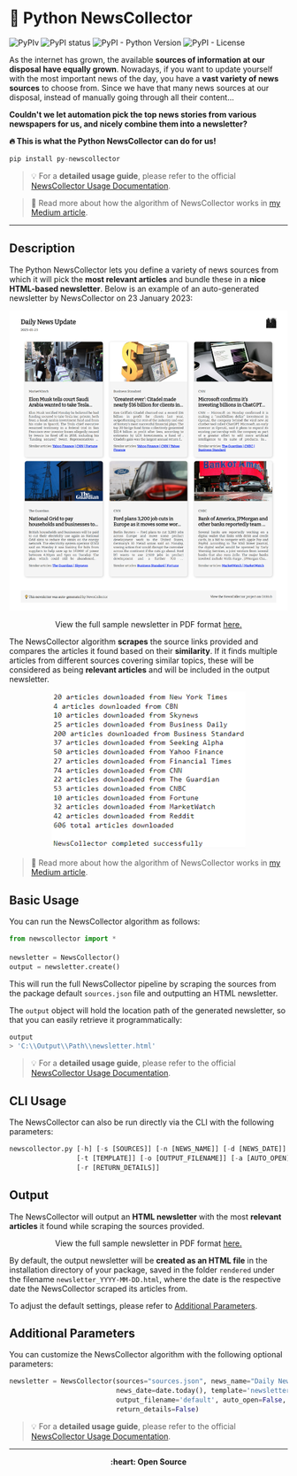 # :newspaper: Python NewsCollector

![PyPIv](https://img.shields.io/pypi/v/py-newscollector)
![PyPI status](https://img.shields.io/pypi/status/py-newscollector)
![PyPI - Python Version](https://img.shields.io/pypi/pyversions/py-newscollector)
![PyPI - License](https://img.shields.io/pypi/l/py-AutoClean)

As the internet has grown, the available **sources of information at our disposal have equally grown**. Nowadays, if you want to update yourself with the most important news of the day, you have a **vast variety of news sources** to choose from. Since we have that many news sources at our disposal, instead of manually going through all their content...

**Couldn't we let **automation** pick the top news stories from various newspapers for us, and nicely combine them into a newsletter?**

**:fire: This is what the Python NewsCollector can do for us!**

```Python
pip install py-newscollector
```

> :bulb: For a **detailed usage guide**, please refer to the official [NewsCollector Usage Documentation](https://github.com/elisemercury/News-Collector/wiki/NewsCollector-Usage-Documentation).

> :closed_book: Read more about how the algorithm of NewsCollector works in [my Medium article](https://medium.com/@eliselandman/automated-news-article-collection-with-python-9267968c9ea).

-------

## Description

The Python NewsCollector lets you define a variety of news sources from which it will pick the **most relevant articles** and bundle these in a **nice HTML-based newsletter**. Below is an example of an auto-generated newsletter by NewsCollector on 23 January 2023:

<p align="center"> 
  <img src="misc/newsletter_rendered_23Jan.png" width="800" title="Example Output: Rendered Newsletter from Python News Collector">
</p>

<p align="center">
View the full sample newsletter in PDF format <a href=https://github.com/elisemercury/NewsCollector/blob/main/sample_newsletter.pdf>here.</a>
</p>

The NewsCollector algorithm **scrapes** the source links provided and compares the articles it found based on their **similarity**. If it finds multiple articles from different sources covering similar topics, these will be considered as being **relevant articles** and will be included in the output newsletter.

<p align="center">
  <img src="misc/collected_news.png" width="350" title="Example Output: Rendered Newsletter from Python News Collector">
</p>

> :closed_book: Read more about how the algorithm of NewsCollector works in [my Medium article](https://medium.com/@eliselandman/automated-news-article-collection-with-python-9267968c9ea).

## Basic Usage

You can run the NewsCollector algorithm as follows:

```Python
from newscollector import *

newsletter = NewsCollector()
output = newsletter.create()
```

This will run the full NewsCollector pipeline by scraping the sources from the package default `sources.json` file and outputting an HTML newsletter.

The `output` object will hold the location path of the generated newsletter, so that you can easily retrieve it programmatically:

```Python
output
> 'C:\\Output\\Path\\newsletter.html'
```

> :bulb: For a **detailed usage guide**, please refer to the official [NewsCollector Usage Documentation](https://github.com/elisemercury/News-Collector/wiki/NewsCollector-Usage-Documentation).

## CLI Usage

The NewsCollector can also be run directly via the CLI with the following parameters:

```python
newscollector.py [-h] [-s [SOURCES]] [-n [NEWS_NAME]] [-d [NEWS_DATE]] 
                 [-t [TEMPLATE]] [-o [OUTPUT_FILENAME]] [-a [AUTO_OPEN]]
                 [-r [RETURN_DETAILS]]
```

## Output

The NewsCollector will output an **HTML newsletter** with the most **relevant articles** it found while scraping the sources provided. 

<p align="center">
View the full sample newsletter in PDF format <a href=https://github.com/elisemercury/NewsCollector/blob/main/sample_newsletter.pdf>here.</a>
</p>

By default, the output newsletter will be **created as an HTML file** in the installation directory of your package, saved in the folder `rendered` under the filename `newsletter_YYYY-MM-DD.html`, where the date is the respective date the NewsCollector scraped its articles from. 

To adjust the default settings, please refer to [Additional Parameters](https://github.com/elisemercury/NewsCollector#additional-parameters).

## Additional Parameters

You can customize the NewsCollector algorithm with the following optional parameters:

```Python
newsletter = NewsCollector(sources="sources.json", news_name="Daily News Update", 
                           news_date=date.today(), template='newsletter.html', 
                           output_filename='default', auto_open=False, 
                           return_details=False)
```

> :bulb: For a **detailed usage guide**, please refer to the official [NewsCollector Usage Documentation](https://github.com/elisemercury/News-Collector/wiki/NewsCollector-Usage-Documentation).

-------

<p align="center"><b>
:heart: Open Source 
</b></p>
